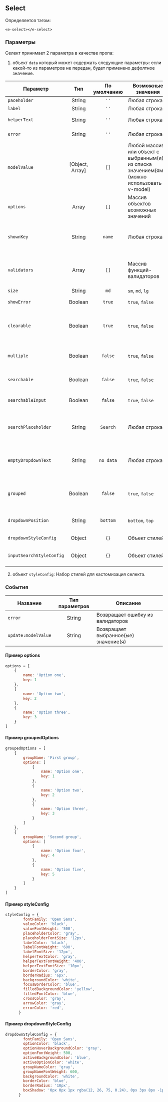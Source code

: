 ## Select

Определяется тэгом:
```vue
<e-select></e-select>
```

### Параметры
Селект принимает 2 параметра в качестве пропа:
1. объект `data` который может содержать следующие параметры:
   если какой-то из параметров не передан, будет применено дефолтное значение.

| Параметр                   |       Тип       | По умолчанию | Возможные значения                                                                           | Описание                                                              |
|----------------------------|:---------------:|:------------:|----------------------------------------------------------------------------------------------|-----------------------------------------------------------------------|
| ``paceholder``             |     String      |    ``''``    | Любая строка                                                                                 | Placeholder                                                           |
| ``label``                  |     String      |    ``''``    | Любая строка                                                                                 | Label                                                                 |
| ``helperText``             |     String      |    ``''``    | Любая строка                                                                                 | Мелкий текст под селектом                                             |
| ``error``                  |     String      |    ``''``    | Любая строка                                                                                 | Вывод кастомной ошибки                                                |
| ``modelValue``             | [Object, Array] |    ``[]``    | Любой массив или объект с выбранным(и) из списка значением(ями) (можно использовать v-model) | Значение(я) селекта (можно использовать v-model)                      |
| ``options``                |      Array      |    ``[]``    | Массив объектов возможных значений                                                           | Список возможных значений                                             |
| ``shownKey``               |     String      |   ``name``   | Любая строка                                                                                 | Ключ, по которому выводить значение в селект и дропдаун               |
| ``validators``             |      Array      |    ``[]``    | Массив функций-валидаторов                                                                   | Проверка значения будет проходить через каждую функцию-валидатор      |
| ``size``                   |     String      |    ``md``    | ``sm``, ``md``, ``lg``                                                                       | Размер селекта                                                        |
| ``showError``              |     Boolean     |   ``true``   | ``true``, ``false``                                                                          | Показ ошибки и состояния селекта                                      |
| ``clearable``              |     Boolean     |   ``true``   | ``true``, ``false``                                                                          | Возможность удаления введенного значения с помощью кнопки             |
| ``multiple``               |     Boolean     |  ``false``   | ``true``, ``false``                                                                          | Возможность выбора более одного значения из списка                    |
| ``searchable``             |     Boolean     |  ``false``   | ``true``, ``false``                                                                          | Осуществление поиска по списку значений                               |
| ``searchableInput``        |     Boolean     |  ``false``   | ``true``, ``false``                                                                          | Отображение инпута с поиском по дропдауну                             |
| ``searchPlaceholder``      |     String      |  ``Search``  | Любая строка                                                                                 | Для изменения дефолтного текста в инпуте с поиском в дропдауне        |
| ``emptyDropdownText``      |     String      | ``no data``  | Любая строка                                                                                 | Для текста если в дропдауне нет опций или ничего не найдено по поиску |
| ``grouped``                |     Boolean     |  ``false``   | ``true``, ``false``                                                                          | Группировка списока в дропдауне (нужен определенный вид options)      |
| ``dropdownPosition``       |     String      |  ``bottom``  | ``bottom``, ``top``                                                                          | Установка позиционирования списка опций                               |
| ``dropdownStyleConfig``    |     Object      |    ``{}``    | Объект стилей                                                                                | Кастомизация стилей дропдауна                                         |
| ``inputSearchStyleConfig`` |     Object      |    ``{}``    | Объект стилей                                                                                | Кастомизация стилей инпута поиска                                     |

2. объект `styleConfig`:
Набор стилей для кастомизация селекта.

### События
| Название              | Тип параметров | Описание                             |
|-----------------------|:--------------:|--------------------------------------|
| ``error``             |     String     | Возвращает ошибку из валидаторов     |
| ``update:modelValue`` |     String     | Возвращает выбранное(ые) значение(я) |

#### Пример options
```javascript
options = [
    {
        name: 'Option one',
        key: 1
    },
    {
        name: 'Option two',
        key: 2
    },
    {
        name: 'Option three',
        key: 3
    }
]
```


#### Пример groupedOptions
```javascript
groupedOptions = [
    {
        groupName: 'First group',
        options: [
            {
                name: 'Option one',
                key: 1
            },
            {
                name: 'Option two',
                key: 2
            },
            {
                name: 'Option three',
                key: 3
            }
        ]
    },
    {
        groupName: 'Second group',
        options: [
            {
                name: 'Option four',
                key: 4
            },
            {
                name: 'Option five',
                key: 5
            }
        ]
    }
]
```

#### Пример styleConfig
````javascript
styleConfig = {
        fontFamily: 'Open Sans',
        valueColor: 'black',
        valueFontWeight: '500',
        placeholderColor: 'gray',
        placeholderFontSize: '12px',
        labelColor: 'black',
        labelFontWeight: '600',
        labelFontSize: '12px',
        helperTextColor: 'gray',
        helperTextFontWeight: '400',
        helperTextFontSize: '10px',
        borderColor: 'gray',
        borderRadius: '6px',
        backgroundColor: 'white',
        focusBorderColor: 'blue',
        filledBackgroundColor: 'yellow',
        filledFontColor: 'blue',
        crossColor: 'gray',
        arrowColor: 'gray',
        errorColor: 'red',
      }
````

#### Пример dropdownStyleConfig
````javascript
dropdownStyleConfig = {
        fontFamily: 'Open Sans',
        optionColor: 'black',
        optionHoverBackgroundColor: 'gray',
        optionFontWeight: 500,
        activeBackgroundColor: 'blue',
        activeOptionColor: 'white',
        groupNameColor: 'gray',
        groupNameFontWeight: 600,
        backgroundColor: 'white',
        borderColor: 'blue',
        borderRadius: '10px',
        boxShadow: '0px 0px 1px rgba(12, 26, 75, 0.24), 0px 3px 8px -1px rgba(50, 50, 71, 0.05)'
      }
````